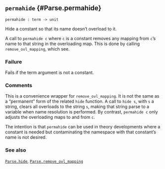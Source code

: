 ## `permahide` {#Parse.permahide}


```
permahide : term -> unit
```



Hide a constant so that its name doesn’t overload to it.


A call to `permahide c` where `c` is a constant removes any mapping
from `c`’s name to that string in the overloading map. This is done by
calling `remove_ovl_mapping`, which see.

### Failure

Fails if the term argument is not a constant.

### Comments

This is a convenience wrapper for `remove_ovl_mapping`. It is not the
same as a “permanent” form of the related `hide` function. A call to
`hide s`, with `s` a string, clears all overloads to the string `s`,
making that string parse to a variable when name resolution is
performed. By contrast, `permahide c` only adjusts the overloading
maps to and from `c`.

The intention is that `permahide` can be used in theory developments
where a constant is needed but contaminating the namespace with that
constant’s name is not desired.

### See also

[`Parse.hide`](#Parse.hide), [`Parse.remove_ovl_mapping`](#Parse.remove_ovl_mapping)

